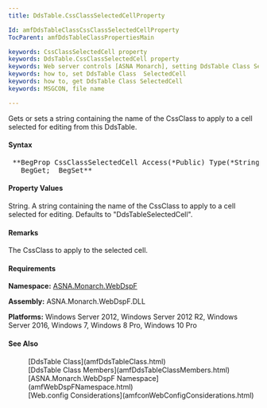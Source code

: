 ```yaml
---
title: DdsTable.CssClassSelectedCellProperty

Id: amfDdsTableClassCssClassSelectedCellProperty
TocParent: amfDdsTableClassPropertiesMain

keywords: CssClassSelectedCell property
keywords: DdsTable.CssClassSelectedCell property
keywords: Web server controls [ASNA Monarch], setting DdsTable Class SelectedCell
keywords: how to, set DdsTable Class  SelectedCell
keywords: how to, get DdsTable Class SelectedCell
keywords: MSGCON, file name

---
```


Gets or sets a string containing the name of the CssClass to apply to a cell selected for editing from this DdsTable.

#### Syntax
<pre class="prettyprint"> **BegProp CssClassSelectedCell Access(*Public) Type(*String)
   BegGet;  BegSet** </pre>

#### Property Values
String. A string containing the name of the CssClass to apply to a cell selected for editing. Defaults to "DdsTableSelectedCell".

#### Remarks
The CssClass to apply to the selected cell.

#### Requirements
**Namespace:** [ASNA.Monarch.WebDspF](amfWebDspFNamespace.html)

**Assembly:** ASNA.Monarch.WebDspF.DLL

**Platforms:** Windows Server 2012, Windows Server 2012 R2, Windows Server 2016, Windows 7, Windows 8 Pro, Windows 10 Pro

#### See Also
<dl>
        <dd>[DdsTable Class](amfDdsTableClass.html)</dd>
        <dd>[DdsTable Class Members](amfDdsTableClassMembers.html)</dd>
        <dd>[ASNA.Monarch.WebDspF Namespace](amfWebDspFNamespace.html)</dd>
        <dd>[Web.config Considerations](amfconWebConfigConsiderations.html)</dd>
</dl>

